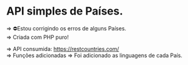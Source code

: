 # API simples de Países.


⇒ ⛔️Estou corrigindo os erros de alguns Países.<br>
⇒ Criada com PHP puro!<br>

⇒ API consumida: https://restcountries.com/
<br>
⇒ Funções adicionadas
⇒ Foi adicionado as linguagens de cada País.

